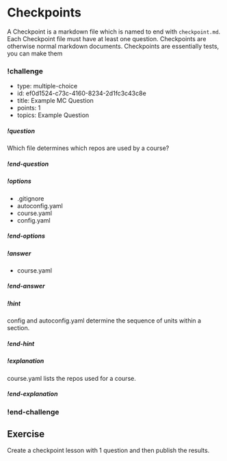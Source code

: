 # Checkpoints

A Checkpoint is a markdown file which is named to end with `checkpoint.md`.  Each Checkpoint file must have at least one question.  Checkpoints are otherwise normal markdown documents.   Checkpoints are essentially tests, you can make them 

<!-- >>>>>>>>>>>>>>>>>>>>>> BEGIN CHALLENGE >>>>>>>>>>>>>>>>>>>>>> -->
<!-- Replace everything in square brackets [] and remove brackets  -->

### !challenge

* type: multiple-choice
* id: ef0d1524-c73c-4160-8234-2d1fc3c43c8e
* title: Example MC Question
* points: 1
* topics: Example Question

##### !question

Which file determines which repos are used by a course?

##### !end-question

##### !options

* .gitignore
* autoconfig.yaml
* course.yaml
* config.yaml

##### !end-options

##### !answer

* course.yaml

##### !end-answer

<!-- other optional sections -->
##### !hint

config and autoconfig.yaml determine the sequence of units within a section.

##### !end-hint

##### !explanation 

course.yaml lists the repos used for a course.

##### !end-explanation

### !end-challenge

<!-- ======================= END CHALLENGE ======================= -->

## Exercise

Create a checkpoint lesson with 1 question and then publish the results.